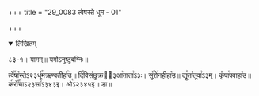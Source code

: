 +++
title = "29_0083 त्वेषस्ते धूम - 01"

+++
<details open><summary>लिखितम्</summary>

८३-१। यामम्॥ यमोऽनुष्टुबग्निः॥

त्वे꣢꣯षा꣡स्तेऽ२३धू꣤꣯मऋण्वतीर्हा꣥उ॥ दि꣢विसंछुक्रऽ᳐३आ꣡ताता꣢ऽ३ः। सू꣤꣯रो꣯नहीहा꣥उ॥ द्यु꣢ता꣡तूवा꣢ऽ३म्। कृ꣤पा꣯पवाहा꣥उ॥ क꣢रो꣡꣯चाऽ२३सा꣢ऽ३४३इ। ओ꣡ऽ२३४५इ॥ डा॥
</details>